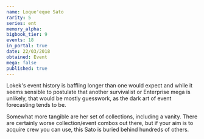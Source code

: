 ```yaml
---
name: Loque'eque Sato
rarity: 5
series: ent
memory_alpha:
bigbook_tier: 9
events: 18
in_portal: true
date: 22/03/2018
obtained: Event
mega: false
published: true
---
```


Lokek's event history is baffling longer than one would expect and while it seems sensible to postulate that another survivalist or Enterprise mega is unlikely, that would be mostly guesswork, as the dark art of event forecasting tends to be.

Somewhat more tangible are her set of collections, including a vanity. There are certainly worse collection/event combos out there, but if your aim is to acquire crew you can use, this Sato is buried behind hundreds of others.
